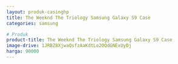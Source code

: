 ```yaml
---
layout: produk-casinghp
title: The Weeknd The Triology Samsung Galaxy S9 Case
categories: samsung

# Produk
product-title: The Weeknd The Triology Samsung Galaxy S9 Case
image-drive: 1JRBZ8XjwaQsfzAaKdtLo2OQdGNExUyDj
harga: 90000
---
```

